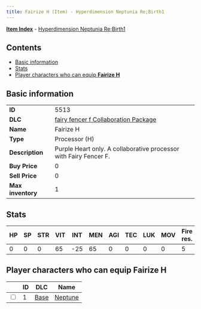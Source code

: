 ```yaml
---
title: Fairize H (Item) - Hyperdimension Neptunia Re;Birth1
---
```


[**Item Index**](/neptunia/rb1/item/index.html) - [Hyperdimension Neptunia Re;Birth1](/neptunia/rb1)

## Contents

- [Basic information](#basic-information)
- [Stats](#stats)
- [Player characters who can equip **Fairize H**](#player-characters-who-can-equip-fairize-h)
## Basic information

|   |   |
| -- | -- |
| **ID** | 5513 |
| **DLC** | [fairy fencer f Collaboration Package](/neptunia/rb1/dlc/6-fairy-fencer-f.html) |
| **Name** | Fairize H |
| **Type** | Processor (H) |
| **Description** | Purple Heart only. A collaborative processor with Fairy Fencer F. |
| **Buy Price** | 0 |
| **Sell Price** | 0 |
| **Max inventory** | 1 |


## Stats

| HP | SP | STR | VIT | INT | MEN | AGI | TEC | LUK | MOV | Fire res. | Ice res. | Wind res. | Lightning res. |
| -- | -- | --- | --- | --- | --- | --- | --- | --- | --- | --------- | -------- | --------- | -------------- |
| 0 | 0 | 0 | 65 | -25 | 65 | 0 | 0 | 0 | 0 | 5 | 0 | 0 | 0 |


## Player characters who can equip **Fairize H**

|    | ID | DLC | Name |
| -- | -- | --- | ---- |
| <input type="checkbox" id="rb1-player-1-1" class="trackbox" /> | 1 | [Base](/neptunia/rb1/dlc/1-base.html) | [Neptune](/neptunia/rb1/player/1-1-neptune.html) |
